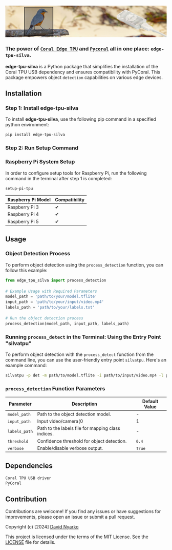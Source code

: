<p align="center">
  <img src="asset/images/edge-tpu-silva-banner.jpg" alt="edge-tpu-silva">
</p>

### The power of [`Coral Edge TPU`](https://coral.ai/docs/accelerator/get-started/#requirements) and [`Pycoral`](https://github.com/google-coral/pycoral) all in one place: `edge-tpu-silva`.

**edge-tpu-silva** is a Python package that simplifies the installation of the Coral TPU USB dependency and ensures compatibility with PyCoral. This package empowers object `detection` capabilities on various edge devices.


## Installation


### Step 1: Install edge-tpu-silva

To install **edge-tpu-silva**, use the following pip command in a specified python environment:

```bash
pip install edge-tpu-silva

```


### Step 2: Run Setup Command


### Raspberry Pi System Setup

In order to configure setup tools for Raspberry Pi, run the following command in the terminal after step 1 is completed:

```bash
setup-pi-tpu
```


| Raspberry Pi Model | Compatibility |
| ------------------- | -------------- |
| Raspberry Pi 3      | ✔              |
| Raspberry Pi 4      | ✔              |
| Raspberry Pi 5      | ✔              |



## Usage

### Object Detection Process

To perform object detection using the `process_detection` function, you can follow this example:

```python
from edge_tpu_silva import process_detection

# Example Usage with Required Parameters
model_path = 'path/to/your/model.tflite'
input_path = 'path/to/your/input/video.mp4'
labels_path = 'path/to/your/labels.txt'

# Run the object detection process
process_detection(model_path, input_path, labels_path)
```

### Running `process_detect` in the Terminal: Using the Entry Point "silvatpu"

To perform object detection with the `process_detect` function from the command line, you can use the user-friendly entry point `silvatpu`. Here's an example command:

```bash
silvatpu -p det -m path/to/model.tflite -i path/to/input/video.mp4 -l path/to/labels.txt -t 0.5 -v True
```


### `process_detection` Function Parameters

| Parameter      | Description                                        | Default Value |
| --------------- | -------------------------------------------------- | ------------- |
| `model_path`    | Path to the object detection model.                | -             |
| `input_path`    | Input video/camera(0|1|2) or Iamge for detection.    | -             |
| `labels_path`   | Path to the labels file for mapping class indices. | -             |
| `threshold`     | Confidence threshold for object detection.         | `0.4`         |
| `verbose`       | Enable/disable verbose output.                     | `True`        |


## Dependencies

    Coral TPU USB driver
    PyCoral

## Contribution
Contributions are welcome! If you find any issues or have suggestions for improvements, please open an issue or submit a pull request.

Copyright (c) [2024] [David Nyarko](https://github.com/DAVIDNYARKO123)

This project is licensed under the terms of the MIT License. See the [LICENSE](asset/mit/license) file for details.

